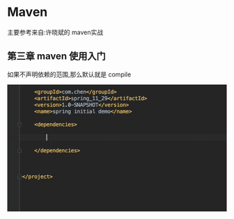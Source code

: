 # Maven

主要参考来自:许晓斌的 maven实战

## 第三章 maven 使用入门


 如果不声明依赖的范围,那么默认就是 compile

![](gif/add_junit.gif)
